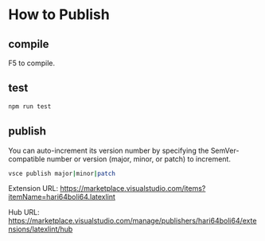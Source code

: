 # How to Publish

## compile

F5 to compile.

## test

```bash
npm run test
```

## publish

You can auto-increment its version number by specifying the SemVer-compatible number or version (major, minor, or patch) to increment.

```bash
vsce publish major|minor|patch
```

Extension URL: https://marketplace.visualstudio.com/items?itemName=hari64boli64.latexlint

Hub URL: https://marketplace.visualstudio.com/manage/publishers/hari64boli64/extensions/latexlint/hub
